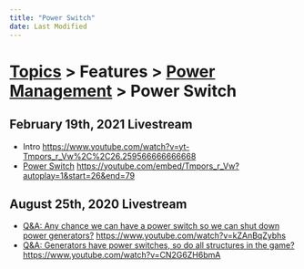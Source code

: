 ```yaml
---
title: "Power Switch"
date: Last Modified
---
```

# [Topics](../../../topics.md) > Features > [Power Management](../../../topics/features/power-management.md) > Power Switch

## February 19th, 2021 Livestream
* Intro https://www.youtube.com/watch?v=yt-Tmpors_r_Vw%2C%2C26.259566666666668
* [Power Switch](../../../transcriptions/yt-Tmpors_r_Vw,26.259566666666668,78.078.md) https://youtube.com/embed/Tmpors_r_Vw?autoplay=1&start=26&end=79


## August 25th, 2020 Livestream
* [Q&A: Any chance we can have a power switch so we can shut down power generators?](../../../transcriptions/yt-kZAnBqZybhs.md) https://www.youtube.com/watch?v=kZAnBqZybhs
* [Q&A: Generators have power switches, so do all structures in the game?](../../../transcriptions/yt-CN2G6ZH6bmA.md) https://www.youtube.com/watch?v=CN2G6ZH6bmA
